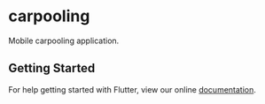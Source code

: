 # carpooling

Mobile carpooling application.

## Getting Started

For help getting started with Flutter, view our online
[documentation](https://flutter.io/).
